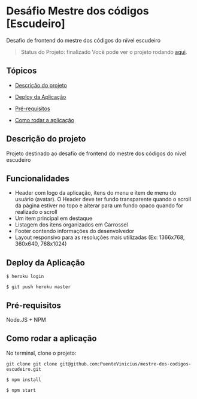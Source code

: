 # Desáfio Mestre dos códigos [Escudeiro]
Desafio de frontend do mestre dos códigos do nível escudeiro

> Status do Projeto: finalizado
Você pode ver o projeto rodando [aqui](https://mdc-frontend-escudeiro.herokuapp.com/).
## Tópicos

-  [Descrição do projeto](https://github.com/PuenteVinicius/mestre-dos-codigos-escudeiro/blob/master/README.md#user-content-descrição-do-projeto)

-  [Deploy da Aplicação](https://github.com/PuenteVinicius/mestre-dos-codigos-escudeiro/blob/master/README.md#user-content-deploy-da-aplicacao)

-  [Pré-requisitos](https://github.com/PuenteVinicius/mestre-dos-codigos-escudeiro/blob/master/README.md#user-content-pre-requisitos)

-  [Como rodar a aplicação](https://github.com/PuenteVinicius/mestre-dos-codigos-escudeiro/blob/master/README.md#user-content-como-rodar-a-aplicacao)

## Descrição do projeto

Projeto destinado ao desafio de frontend do mestre dos códigos do nível escudeiro

## Funcionalidades

- Header com logo da aplicação, itens do menu e item de menu do usuário (avatar). O Header deve ter fundo transparente quando o scroll da página estiver no topo e alterar para um fundo opaco quando for realizado o scroll
- Um item principal em destaque
- Listagem dos itens organizados em Carrossel
- Footer contendo informações do desenvolvedor
- Layout responsivo para as resoluções mais utilizadas (Ex: 1366x768, 360x640, 768x1024)


## Deploy da Aplicação

```
$ heroku login
```
```
$ git push heroku master
```


## Pré-requisitos
Node.JS + NPM

## Como rodar a aplicação

No terminal, clone o projeto:

```
git clone git clone git@github.com:PuenteVinicius/mestre-dos-codigos-escudeiro.git
```
```
$ npm install
```
```
$ npm start
```
